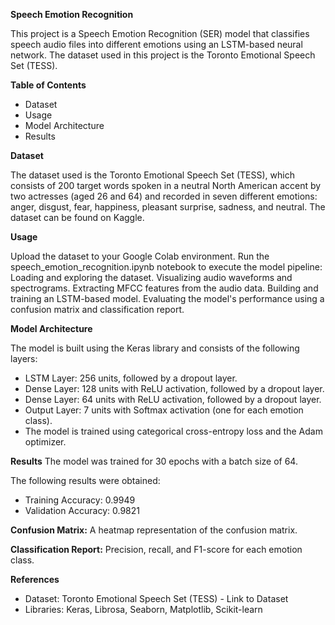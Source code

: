 **Speech Emotion Recognition**

This project is a Speech Emotion Recognition (SER) model that classifies speech audio files into different emotions using an LSTM-based neural network. The dataset used in this project is the Toronto Emotional Speech Set (TESS).

**Table of Contents**

* Dataset
* Usage
* Model Architecture
* Results

**Dataset**

The dataset used is the Toronto Emotional Speech Set (TESS), which consists of 200 target words spoken in a neutral North American accent by two actresses (aged 26 and 64) and recorded in seven different emotions: anger, disgust, fear, happiness, pleasant surprise, sadness, and neutral.
The dataset can be found on Kaggle.

**Usage**

Upload the dataset to your Google Colab environment.
Run the speech_emotion_recognition.ipynb notebook to execute the model pipeline:
Loading and exploring the dataset.
Visualizing audio waveforms and spectrograms.
Extracting MFCC features from the audio data.
Building and training an LSTM-based model.
Evaluating the model's performance using a confusion matrix and classification report.

**Model Architecture**

The model is built using the Keras library and consists of the following layers:

* LSTM Layer: 256 units, followed by a dropout layer.
* Dense Layer: 128 units with ReLU activation, followed by a dropout layer.
* Dense Layer: 64 units with ReLU activation, followed by a dropout layer.
* Output Layer: 7 units with Softmax activation (one for each emotion class).
* The model is trained using categorical cross-entropy loss and the Adam optimizer.

**Results**
The model was trained for 30 epochs with a batch size of 64. 

The following results were obtained:

* Training Accuracy: 0.9949
* Validation Accuracy: 0.9821

**Confusion Matrix:** A heatmap representation of the confusion matrix.

**Classification Report:** Precision, recall, and F1-score for each emotion class.

**References**
* Dataset: Toronto Emotional Speech Set (TESS) - Link to Dataset
* Libraries: Keras, Librosa, Seaborn, Matplotlib, Scikit-learn
